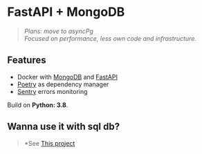 # FastAPI + MongoDB    

>*Plans: move to asyncPg     
Focused on performance, less own code and infrastructure.*

## Features 

- Docker with [MongoDB](https://www.mongodb.com) and [FastAPI](http://fastapi.tiangolo.com)  
- [Poetry](https://python-poetry.org) as dependency manager    
- [Sentry](https://sentry.io) errors monitoring

Build on **Python: 3.8**.    

## Wanna use it with sql db?
>*See [This project](https://github.com/insmnia/FASTAPI/tree/master/app)
